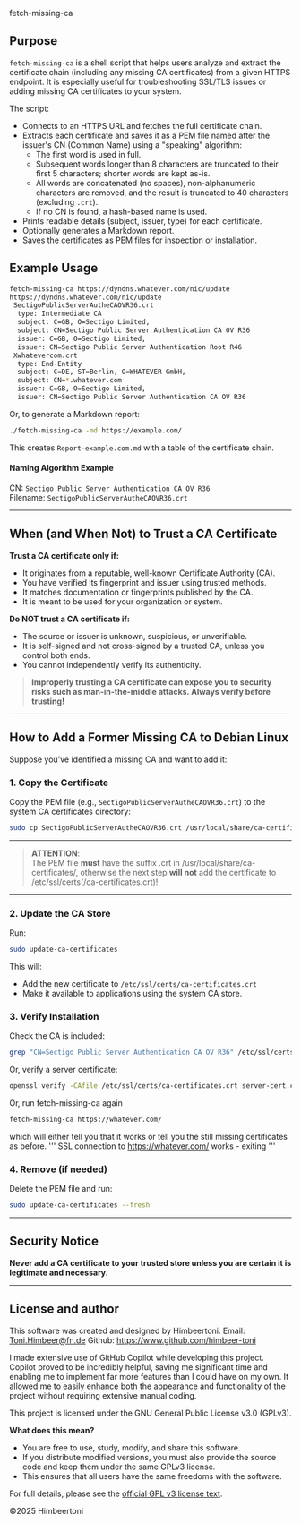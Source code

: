 fetch-missing-ca

## Purpose

`fetch-missing-ca` is a shell script that helps users analyze and extract the certificate chain (including any missing CA certificates) from a given HTTPS endpoint. It is especially useful for troubleshooting SSL/TLS issues or adding missing CA certificates to your system.

The script:
- Connects to an HTTPS URL and fetches the full certificate chain.
- Extracts each certificate and saves it as a PEM file named after the issuer's CN (Common Name) using a "speaking" algorithm:
  - The first word is used in full.
  - Subsequent words longer than 8 characters are truncated to their first 5 characters; shorter words are kept as-is.
  - All words are concatenated (no spaces), non-alphanumeric characters are removed, and the result is truncated to 40 characters (excluding `.crt`).
  - If no CN is found, a hash-based name is used.
- Prints readable details (subject, issuer, type) for each certificate.
- Optionally generates a Markdown report.
- Saves the certificates as PEM files for inspection or installation.

## Example Usage

```sh
fetch-missing-ca https://dyndns.whatever.com/nic/update
https://dyndns.whatever.com/nic/update
 SectigoPublicServerAutheCAOVR36.crt
  type: Intermediate CA
  subject: C=GB, O=Sectigo Limited,
  subject: CN=Sectigo Public Server Authentication CA OV R36
  issuer: C=GB, O=Sectigo Limited,
  issuer: CN=Sectigo Public Server Authentication Root R46
 Xwhatevercom.crt
  type: End-Entity
  subject: C=DE, ST=Berlin, O=WHATEVER GmbH,
  subject: CN=*.whatever.com
  issuer: C=GB, O=Sectigo Limited,
  issuer: CN=Sectigo Public Server Authentication CA OV R36
```

Or, to generate a Markdown report:
```sh
./fetch-missing-ca -md https://example.com/
```
This creates `Report-example.com.md` with a table of the certificate chain.

#### Naming Algorithm Example

CN: `Sectigo Public Server Authentication CA OV R36`  
Filename: `SectigoPublicServerAutheCAOVR36.crt`

---

## When (and When Not) to Trust a CA Certificate

**Trust a CA certificate only if:**
- It originates from a reputable, well-known Certificate Authority (CA).
- You have verified its fingerprint and issuer using trusted methods.
- It matches documentation or fingerprints published by the CA.
- It is meant to be used for your organization or system.

**Do NOT trust a CA certificate if:**
- The source or issuer is unknown, suspicious, or unverifiable.
- It is self-signed and not cross-signed by a trusted CA, unless you control both ends.
- You cannot independently verify its authenticity.

> **Improperly trusting a CA certificate can expose you to security risks such as man-in-the-middle attacks. Always verify before trusting!**

---

## How to Add a Former Missing CA to Debian Linux

Suppose you've identified a missing CA and want to add it:

### 1. Copy the Certificate

Copy the PEM file (e.g., `SectigoPublicServerAutheCAOVR36.crt`) to the system CA certificates directory:
```sh
sudo cp SectigoPublicServerAutheCAOVR36.crt /usr/local/share/ca-certificates/
```
---
>**ATTENTION**:<br/>
>The PEM file **must** have the suffix .crt in /usr/local/share/ca-certificates/, otherwise the next step **will not** add the certificate to /etc/ssl/certs(/ca-certificates.crt)!
---
### 2. Update the CA Store

Run:
```sh
sudo update-ca-certificates
```

This will:
- Add the new certificate to `/etc/ssl/certs/ca-certificates.crt`
- Make it available to applications using the system CA store.

### 3. Verify Installation

Check the CA is included:
```sh
grep "CN=Sectigo Public Server Authentication CA OV R36" /etc/ssl/certs/ca-certificates.crt
```
Or, verify a server certificate:
```sh
openssl verify -CAfile /etc/ssl/certs/ca-certificates.crt server-cert.crt
```
Or, run fetch-missing-ca again
```sh
fetch-missing-ca https://whatever.com/
```
which will either tell you that it works or tell
you the still missing certificates as before.
'''
SSL connection to https://whatever.com/ works - exiting
'''

### 4. Remove (if needed)

Delete the PEM file and run:
```sh
sudo update-ca-certificates --fresh
```

---

## Security Notice

**Never add a CA certificate to your trusted store unless you are certain it is legitimate and necessary.**

---

## License and author

This software was created and designed by
Himbeertoni.
Email: Toni.Himbeer@fn.de
Github: https://www.github.com/himbeer-toni

I made extensive use of GitHub Copilot while developing this project. Copilot proved to be incredibly helpful, saving me significant time and enabling me to implement far more features than I could have on my own. It allowed me to easily enhance both the appearance and functionality of the project without requiring extensive manual coding.

This project is licensed under the GNU General Public License v3.0 (GPLv3).

**What does this mean?**  
- You are free to use, study, modify, and share this software.
- If you distribute modified versions, you must also provide the source code and keep them under the same GPLv3 license.
- This ensures that all users have the same freedoms with the software.

For full details, please see the [official GPL v3 license text](https://www.gnu.org/licenses/gpl-3.0.html).

©2025 Himbeertoni


